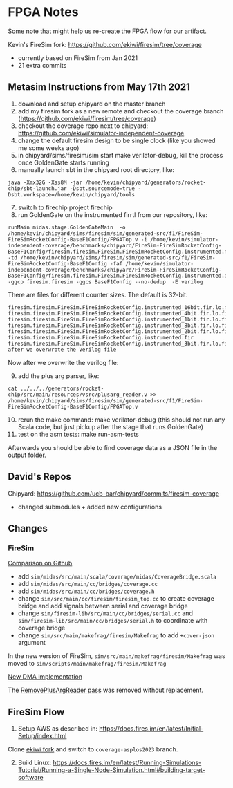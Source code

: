 # FPGA Notes

Some note that might help us re-create the FPGA flow for our artifact.


Kevin's FireSim fork: https://github.com/ekiwi/firesim/tree/coverage
 - currently based on FireSim from Jan 2021
 - 21 extra commits

## Metasim Instructions from May 17th 2021

1. download and setup chipyard on the master branch
2. add my firesim fork as a new remote and checkout the coverage branch (https://github.com/ekiwi/firesim/tree/coverage)
3. checkout the coverage repo next to chipyard: https://github.com/ekiwi/simulator-independent-coverage
4. change the default firesim design to be single clock (like you showed me some weeks ago)
5. in chipyard/sims/firesim/sim start make verilator-debug, kill the process once GoldenGate starts running
6. manually launch sbt in the chipyard root directory, like:

```
java -Xmx32G -Xss8M -jar /home/kevin/chipyard/generators/rocket-chip/sbt-launch.jar -Dsbt.sourcemode=true -Dsbt.workspace=/home/kevin/chipyard/tools
```

7. switch to firechip project firechip
8. run GoldenGate on the instrumented firrtl from our repository, like:


```
runMain midas.stage.GoldenGateMain  -o /home/kevin/chipyard/sims/firesim/sim/generated-src/f1/FireSim-FireSimRocketConfig-BaseF1Config/FPGATop.v -i /home/kevin/simulator-independent-coverage/benchmarks/chipyard/FireSim-FireSimRocketConfig-BaseF1Config/firesim.firesim.FireSim.FireSimRocketConfig.instrumented.fir -td /home/kevin/chipyard/sims/firesim/sim/generated-src/f1/FireSim-FireSimRocketConfig-BaseF1Config -faf /home/kevin/simulator-independent-coverage/benchmarks/chipyard/FireSim-FireSimRocketConfig-BaseF1Config/firesim.firesim.FireSim.FireSimRocketConfig.instrumented.anno.json -ggcp firesim.firesim -ggcs BaseF1Config --no-dedup  -E verilog 
```

There are files for different counter sizes. The default is 32-bit.

```
firesim.firesim.FireSim.FireSimRocketConfig.instrumented_16bit.fir.lo.fir  firesim.firesim.FireSim.FireSimRocketConfig.instrumented_4bit.fir.lo.fir
firesim.firesim.FireSim.FireSimRocketConfig.instrumented_1bit.fir.lo.fir   firesim.firesim.FireSim.FireSimRocketConfig.instrumented_8bit.fir.lo.fir
firesim.firesim.FireSim.FireSimRocketConfig.instrumented_2bit.fir.lo.fir   firesim.firesim.FireSim.FireSimRocketConfig.instrumented.fir
firesim.firesim.FireSim.FireSimRocketConfig.instrumented_3bit.fir.lo.firNow after we overwrote the Verilog file
```


Now after we overwrite the verilog file:

9. add the plus arg parser, like: 

```
cat ../../../generators/rocket-chip/src/main/resources/vsrc/plusarg_reader.v >> /home/kevin/chipyard/sims/firesim/sim/generated-src/f1/FireSim-FireSimRocketConfig-BaseF1Config/FPGATop.v
```

10. rerun the make command: make verilator-debug (this should not run any Scala code, but just pickup after the stage that runs GoldenGate)
11. test on the asm tests: make run-asm-tests

Afterwards you should be able to find coverage data as a JSON file in the output folder.


## David's Repos

Chipyard: https://github.com/ucb-bar/chipyard/commits/firesim-coverage
- changed submodules + added new configurations


## Changes

### FireSim

[Comparison on Github](https://github.com/ekiwi/firesim/compare/ekiwi:firesim:coverage-base...coverage)

- add `sim/midas/src/main/scala/coverage/midas/CoverageBridge.scala`
- add `sim/midas/src/main/cc/bridges/coverage.cc`
- add `sim/midas/src/main/cc/bridges/coverage.h`
- change `sim/src/main/cc/firesim/firesim_top.cc` to create coverage bridge and
  add signals between serial and coverage bridge
- change `sim/firesim-lib/src/main/cc/bridges/serial.cc` and
  `sim/firesim-lib/src/main/cc/bridges/serial.h` to coordinate with coverage bridge
- change `sim/src/main/makefrag/firesim/Makefrag` to add `+cover-json` argument


In the new version of FireSim, `sim/src/main/makefrag/firesim/Makefrag`
was moved to `sim/scripts/main/makefrag/firesim/Makefrag`


[New DMA implementation](https://github.com/firesim/firesim/commit/0f5d83e37682bb664a797157ce7e00c237868f78#diff-389c41dc81ff01dda937080b6f22d2b5f6c555659b803427010757f10f10c209)

The [RemovePlusArgReader pass](https://github.com/firesim/firesim/commit/710e617ba41964baa2cfa9c64cec3ebf9bb87e04)
was removed without replacement.

## FireSim Flow

1. Setup AWS as described in: https://docs.fires.im/en/latest/Initial-Setup/index.html

Clone [ekiwi fork](https://github.com/ekiwi/firesim) and switch to `coverage-asplos2023` branch.

2. Build Linux: https://docs.fires.im/en/latest/Running-Simulations-Tutorial/Running-a-Single-Node-Simulation.html#building-target-software


